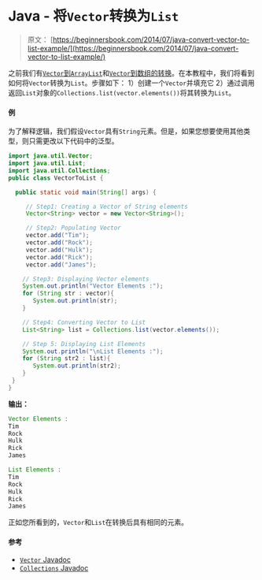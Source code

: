 # Java - 将`Vector`转换为`List`

> 原文： [https://beginnersbook.com/2014/07/java-convert-vector-to-list-example/](https://beginnersbook.com/2014/07/java-convert-vector-to-list-example/)

之前我们有[`Vector`到`ArrayList`](https://beginnersbook.com/2014/07/java-convert-vector-to-arraylist-example/)和[`Vector`到数组的转换](https://beginnersbook.com/2014/07/how-to-convert-vector-to-string-array-in-java/)。在本教程中，我们将看到如何将`Vector`转换为`List`。步骤如下：
1）创建一个`Vector`并填充它
2）通过调用返回`List`对象的`Collections.list(vector.elements())`将其转换为`List`。

#### 例

为了解释逻辑，我们假设`Vector`具有`String`元素。但是，如果您想要使用其他类型，则只需更改以下代码中的泛型。

```java
import java.util.Vector;
import java.util.List;
import java.util.Collections;
public class VectorToList {

  public static void main(String[] args) {

     // Step1: Creating a Vector of String elements
     Vector<String> vector = new Vector<String>();

     // Step2: Populating Vector
     vector.add("Tim");
     vector.add("Rock");
     vector.add("Hulk");
     vector.add("Rick");
     vector.add("James");

    // Step3: Displaying Vector elements
    System.out.println("Vector Elements :");
    for (String str : vector){
       System.out.println(str);
    }

    // Step4: Converting Vector to List
    List<String> list = Collections.list(vector.elements());

    // Step 5: Displaying List Elements
    System.out.println("\nList Elements :");
    for (String str2 : list){
       System.out.println(str2);
    }
 }
}
```

**输出：**

```java
Vector Elements :
Tim
Rock
Hulk
Rick
James

List Elements :
Tim
Rock
Hulk
Rick
James

```

正如您所看到的，`Vector`和`List`在转换后具有相同的元素。

#### 参考

*   [`Vector` Javadoc](https://docs.oracle.com/javase/7/docs/api/java/util/Vector.html)
*   [`Collections` Javadoc](https://docs.oracle.com/javase/7/docs/api/java/util/Collections.html)